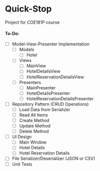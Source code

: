 # Quick-Stop
Project for COE181P course


#### To-Do:
- [ ] Model-View-Presenter Implementation
  - [ ] Models
    - [ ] Hotel
  - [ ] Views
    - [ ] MainView
    - [ ] HotelDetailsView
    - [ ] HotelReservationDetailsView
  - [ ] Presenters
    - [ ] MainPresenter
    - [ ] HotelDetailsPresenter
    - [ ] HotelReservationDetailsPresenter
- [ ] Repository Pattern (CRUD Operations)
  - [ ] Load Data from Serializer
  - [ ] Read All Items
  - [ ] Create Method
  - [ ] Update Method
  - [ ] Delete Method
- [ ] UI Design
  - [ ] Main Window
  - [ ] Hotel Details
  - [ ] Hotel Reservation Details
- [ ] File Serializer/Deserializer (JSON or CSV)
- [ ] Unit Tests
